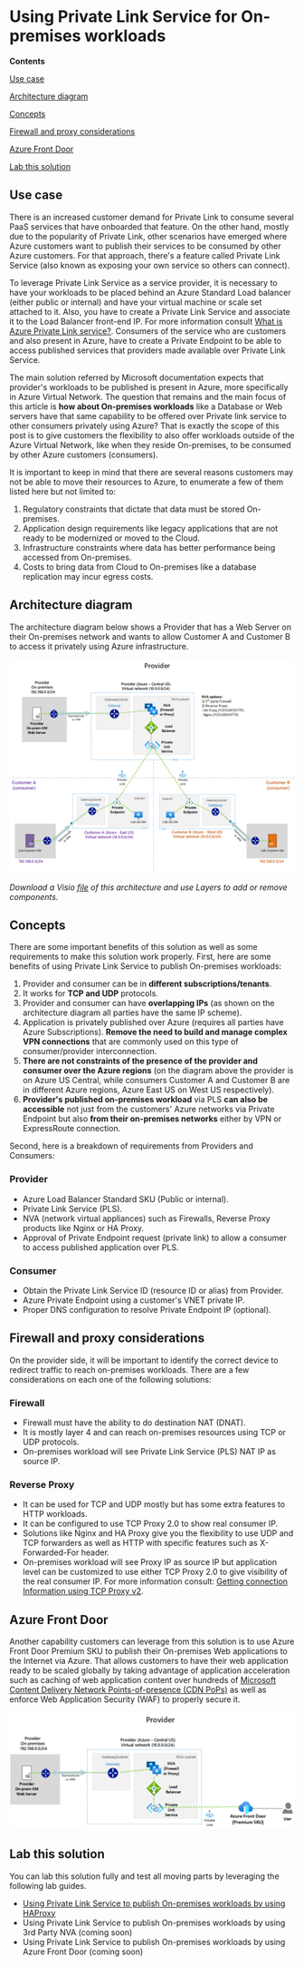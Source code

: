 # Using Private Link Service for On-premises workloads

**Contents**

[Use case](#Usecase)

[Architecture diagram](#Architecture-diagram)

[Concepts](#Concepts)

[Firewall and proxy considerations](#Firewall-and-proxy-considerations)

[Azure Front Door](#Azure-Front-Door)

[Lab this solution](#Lab-this-solution)

## Use case

There is an increased customer demand for Private Link to consume several PaaS services that have onboarded that feature. On the other hand, mostly due to the popularity of Private Link, other scenarios have emerged where Azure customers want to publish their services to be consumed by other Azure customers. For that approach, there's a feature called Private Link Service (also known as exposing your own service so others can connect).

To leverage Private Link Service as a service provider, it is necessary to have your workloads to be placed behind an Azure Standard Load balancer (either public or internal) and have your virtual machine or scale set attached to it. Also, you have to create a Private Link Service and associate it to the Load Balancer front-end IP. For more information consult [What is Azure Private Link service?](https://docs.microsoft.com/en-us/azure/private-link/private-link-service-overview). Consumers of the service who are customers and also present in Azure, have to create a Private Endpoint to be able to access published services that providers made available over Private Link Service.

The main solution referred by Microsoft documentation expects that provider's workloads to be published is present in Azure, more specifically in Azure Virtual Network. The question that remains and the main focus of this article is **how about On-premises workloads** like a Database or Web servers have that same capability to be offered over Private link service to other consumers privately using Azure?  That is exactly the scope of this post is to give customers the flexibility to also offer workloads outside of the Azure Virtual Network, like when they reside On-premises, to be consumed by other Azure customers (consumers).

It is important to keep in mind that there are several reasons customers may not be able to move their resources to Azure, to enumerate a few of them listed here but not limited to:

1. Regulatory constraints that dictate that data must be stored On-premises.
2. Application design requirements like legacy applications that are not ready to be modernized or moved to the Cloud.
3. Infrastructure constraints where data has better performance being accessed from On-premises.
4. Costs to bring data from Cloud to On-premises like a database replication may incur egress costs.

## Architecture diagram

The architecture diagram below shows a Provider that has a Web Server on their On-premises network and wants to allow Customer A and Customer B to access it privately using Azure infrastructure.

![On-prem-Provider-to-consumers](./media/On-prem-provider-consumers.png)

_Download a Visio [file](./PLS-on-prem-workloads.vsdx) of this architecture and use Layers to add or remove components._

## Concepts

There are some important benefits of this solution as well as some requirements to make this solution work properly. First, here are some benefits of using Private Link Service to publish On-premises workloads:

1. Provider and consumer can be in **different subscriptions/tenants**.
2. It works for **TCP and UDP** protocols.
3. Provider and consumer can have **overlapping IPs** (as shown on the architecture diagram all parties have the same IP scheme).
4. Application is privately published over Azure (requires all parties have Azure Subscriptions). **Remove the need to build and manage complex VPN connections** that are commonly used on this type of consumer/provider interconnection.
5. **There are not constraints of the presence of the provider and consumer over the Azure regions** (on the diagram above the provider is on Azure US Central, while consumers Customer A and Customer B are in different Azure regions, Azure East US on West US respectively).
6. **Provider's published on-premises workload** via PLS **can also be accessible** not just from the customers' Azure networks via Private Endpoint but also **from their on-premises networks** either by VPN or ExpressRoute connection.

Second, here is a breakdown of requirements from Providers and Consumers:

### Provider

- Azure Load Balancer Standard SKU (Public or internal).
- Private Link Service (PLS).
- NVA (network virtual appliances) such as Firewalls, Reverse Proxy products like Nginx or HA Proxy.
- Approval of Private Endpoint request (private link) to allow a consumer to access published application over PLS.

### Consumer

- Obtain the Private Link Service ID (resource ID or alias) from Provider.
- Azure Private Endpoint using a customer's VNET private IP.
- Proper DNS configuration to resolve Private Endpoint IP (optional).

## Firewall and proxy considerations

On the provider side, it will be important to identify the correct device to redirect traffic to reach on-premises workloads. There are a few considerations on each one of the following solutions:

### Firewall

- Firewall must have the ability to do destination NAT (DNAT).
- It is mostly layer 4 and can reach on-premises resources using TCP or UDP protocols.
- On-premises workload will see Private Link Service (PLS) NAT IP as source IP.

### Reverse Proxy

- It can be used for TCP and UDP mostly but has some extra features to HTTP workloads.
- It can be configured to use TCP Proxy 2.0 to show real consumer IP.
- Solutions like Nginx and HA Proxy give you the flexibility to use UDP and TCP forwarders as well as HTTP with specific features such as X-Forwarded-For header.
- On-premises workload will see Proxy IP as source IP but application level can be customized to use either TCP Proxy 2.0 to give visibility of the real consumer IP. For more information consult: [Getting connection Information using TCP Proxy v2](https://docs.microsoft.com/en-us/azure/private-link/private-link-service-overview#getting-connection-information-using-tcp-proxy-v2).

## Azure Front Door

Another capability customers can leverage from this solution is to use Azure Front Door Premium SKU to publish their On-premises Web applications to the Internet via Azure. That allows customers to have their web application ready to be scaled globally by taking advantage of application acceleration such as caching of web application content over hundreds of [Microsoft Content Delivery Network Points-of-presence (CDN PoPs)](https://docs.microsoft.com/en-us/azure/cdn/cdn-pop-locations) as well as enforce Web Application Security (WAF) to properly secure it.

![On-prem-Provider-FrontDoor](./media/On-prem-provider-frontdoor.png)

## Lab this solution

You can lab this solution fully and test all moving parts by leveraging the following lab guides.

- [Using Private Link Service to publish On-premises workloads by using HAProxy](https://github.com/dmauser/Lab/tree/master/PLS-for-onprem-workloads-haproxy)
- Using Private Link Service to publish On-premises workloads by using 3rd Party NVA (coming soon)
- Using Private Link Service to publish On-premises workloads by using Azure Front Door (coming soon)

